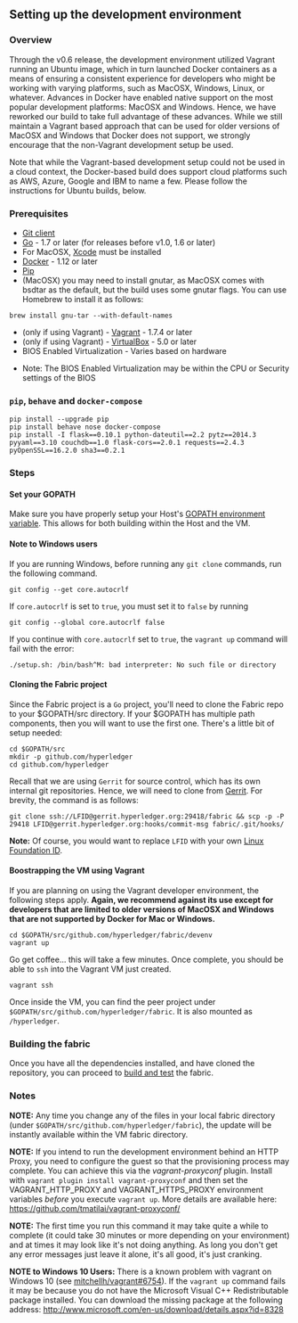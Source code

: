 ## Setting up the development environment

### Overview

Through the v0.6 release, the development environment utilized Vagrant running
an Ubuntu image, which in turn launched Docker containers as a means of
ensuring a consistent experience for developers who might be working with
varying platforms, such as MacOSX, Windows, Linux, or whatever. Advances in
Docker have enabled native support on the most popular development platforms:
MacOSX and Windows. Hence, we have reworked our build to take full advantage
of these advances. While we still maintain a Vagrant based approach that can
be used for older versions of MacOSX and Windows that Docker does not support,
we strongly encourage that the non-Vagrant development setup be used.

Note that while the Vagrant-based development setup could not be used in a
cloud context, the Docker-based build does support cloud platforms such as AWS,
Azure, Google and IBM to name a few. Please follow the instructions for Ubuntu
builds, below.

### Prerequisites
* [Git client](https://git-scm.com/downloads)
* [Go](https://golang.org/) - 1.7 or later (for releases before v1.0, 1.6 or later)
* For MacOSX, [Xcode](https://itunes.apple.com/us/app/xcode/id497799835?mt=12)
must be installed
* [Docker](https://www.docker.com/products/overview) - 1.12 or later
* [Pip](https://pip.pypa.io/en/stable/installing/)
* (MacOSX) you may need to install gnutar, as MacOSX comes with bsdtar as the
default, but the build uses some gnutar flags. You can use Homebrew to install
it as follows:

```
brew install gnu-tar --with-default-names
```

* (only if using Vagrant) - [Vagrant](https://www.vagrantup.com/) - 1.7.4 or
later
* (only if using Vagrant) - [VirtualBox](https://www.virtualbox.org/) - 5.0 or
later
* BIOS Enabled Virtualization - Varies based on hardware

- Note: The BIOS Enabled Virtualization may be within the CPU or Security
settings of the BIOS

### `pip`, `behave` and `docker-compose`

```
pip install --upgrade pip
pip install behave nose docker-compose
pip install -I flask==0.10.1 python-dateutil==2.2 pytz==2014.3 pyyaml==3.10 couchdb==1.0 flask-cors==2.0.1 requests==2.4.3 pyOpenSSL==16.2.0 sha3==0.2.1
```

### Steps

#### Set your GOPATH
Make sure you have properly setup your Host's [GOPATH environment variable](https://github.com/golang/go/wiki/GOPATH). This allows for both
building within the Host and the VM.

#### Note to Windows users

If you are running Windows, before running any `git clone` commands, run the
following command.
```
git config --get core.autocrlf
```
If `core.autocrlf` is set to `true`, you must set it to `false` by running
```
git config --global core.autocrlf false
```
If you continue with `core.autocrlf` set to `true`, the `vagrant up` command
will fail with the error:

`./setup.sh: /bin/bash^M: bad interpreter: No such file or directory`

#### Cloning the Fabric project

Since the Fabric project is a `Go` project, you'll need to clone the Fabric
repo to your $GOPATH/src directory. If your $GOPATH has multiple path
components, then you will want to use the first one. There's a little bit of
setup needed:

```
cd $GOPATH/src
mkdir -p github.com/hyperledger
cd github.com/hyperledger
```

Recall that we are using `Gerrit` for source control, which has its own internal
git repositories. Hence, we will need to clone from [Gerrit](../Gerrit/gerrit.md#Working-with-a-local-clone-of-the-repository). For
brevity, the command is as follows:
```
git clone ssh://LFID@gerrit.hyperledger.org:29418/fabric && scp -p -P 29418 LFID@gerrit.hyperledger.org:hooks/commit-msg fabric/.git/hooks/
```
**Note:** Of course, you would want to replace `LFID` with your own
[Linux Foundation ID](../Gerrit/lf-account.md).

#### Boostrapping the VM using Vagrant

If you are planning on using the Vagrant developer environment, the following
steps apply. **Again, we recommend against its use except for developers that
are limited to older versions of MacOSX and Windows that are not supported by
Docker for Mac or Windows.**

```
cd $GOPATH/src/github.com/hyperledger/fabric/devenv
vagrant up
```

Go get coffee... this will take a few minutes. Once complete, you should be able
to `ssh` into the Vagrant VM just created.

```
vagrant ssh
```

Once inside the VM, you can find the peer project under
`$GOPATH/src/github.com/hyperledger/fabric`. It is also mounted as
`/hyperledger`.

### Building the fabric

Once you have all the dependencies installed, and have cloned the repository,
you can proceed to [build and test](build.md) the fabric.

### Notes

**NOTE:** Any time you change any of the files in your local fabric directory
(under `$GOPATH/src/github.com/hyperledger/fabric`), the update will be
instantly available within the VM fabric directory.

**NOTE:** If you intend to run the development environment behind an HTTP Proxy,
you need to configure the guest so that the provisioning process may complete.
You can achieve this via the *vagrant-proxyconf* plugin. Install with
`vagrant plugin install vagrant-proxyconf` and then set the VAGRANT_HTTP_PROXY
and VAGRANT_HTTPS_PROXY environment variables *before* you execute `vagrant up`.
More details are available here: https://github.com/tmatilai/vagrant-proxyconf/

**NOTE:** The first time you run this command it may take quite a while to
complete (it could take 30 minutes or more depending on your environment) and
at times it may look like it's not doing anything. As long you don't get any
error messages just leave it alone, it's all good, it's just cranking.

**NOTE to Windows 10 Users:** There is a known problem with vagrant on Windows
10 (see [mitchellh/vagrant#6754](https://github.com/mitchellh/vagrant/issues/6754)).
If the `vagrant up` command fails it may be because you do not have the Microsoft
Visual C++ Redistributable package installed. You can download the missing package at
the following address: http://www.microsoft.com/en-us/download/details.aspx?id=8328
